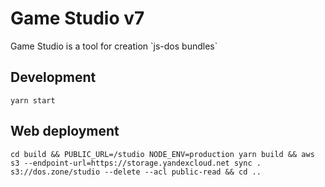 # Game Studio v7



Game Studio is a tool for creation \`js-dos bundles\`

## Development

```
yarn start
```

## Web deployment

```
cd build && PUBLIC_URL=/studio NODE_ENV=production yarn build && aws s3 --endpoint-url=https://storage.yandexcloud.net sync . s3://dos.zone/studio --delete --acl public-read && cd ..
```
